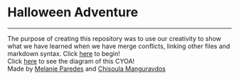 # Halloween Adventure
---
The purpose of creating this repository was to use our creativity to show what we have learned when we have merge conflicts, linking other files and markdown syntax.
Click [here](Start.md) to begin!  
Click [here](https://docs.google.com/drawings/d/14cKtQysLHQb_6JnoE5W-OVtgRB1O0mrRz1yikQXRs2s/edit?usp=sharing) to see the diagram of this CYOA!  
Made by [Melanie Paredes](https://github.com/melaniep7687) and [Chisoula Manguravdos](https://github.com/chrisoulam7947)  